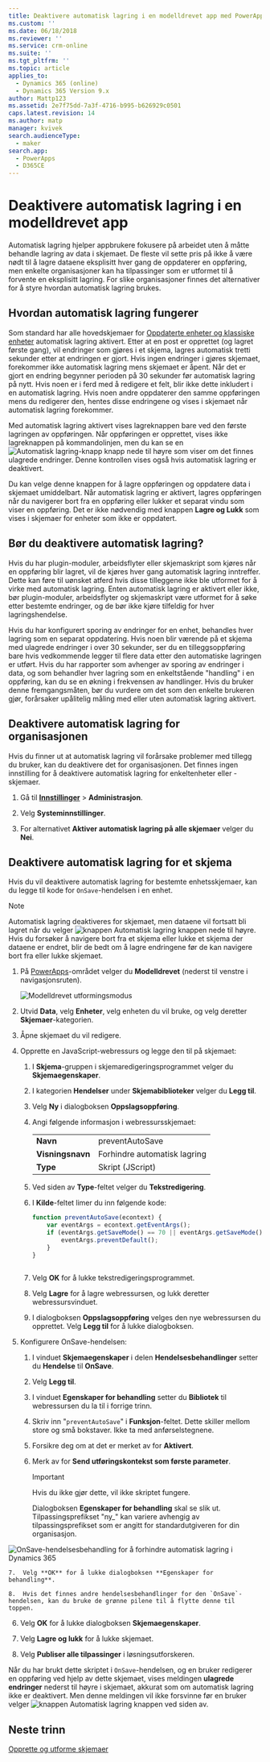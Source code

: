 ```yaml
---
title: Deaktivere automatisk lagring i en modelldrevet app med PowerApps | MicrosoftDocs
ms.custom: ''
ms.date: 06/18/2018
ms.reviewer: ''
ms.service: crm-online
ms.suite: ''
ms.tgt_pltfrm: ''
ms.topic: article
applies_to:
  - Dynamics 365 (online)
  - Dynamics 365 Version 9.x
author: Mattp123
ms.assetid: 2e7f75dd-7a3f-4716-b995-b626929c0501
caps.latest.revision: 14
ms.author: matp
manager: kvivek
search.audienceType:
  - maker
search.app:
  - PowerApps
  - D365CE
---
```

# <a name="disable-auto-save-in-a-model-driven-app"></a>Deaktivere automatisk lagring i en modelldrevet app

Automatisk lagring hjelper appbrukere fokusere på arbeidet uten å måtte behandle lagring av data i skjemaet. De fleste vil sette pris på ikke å være nødt til å lagre dataene eksplisitt hver gang de oppdaterer en oppføring, men enkelte organisasjoner kan ha tilpassinger som er utformet til å forvente en eksplisitt lagring. For slike organisasjoner finnes det alternativer for å styre hvordan automatisk lagring brukes.  
  
<a name="BKMK_HowAutoSaveWorks"></a>   

## <a name="how-auto-save-works"></a>Hvordan automatisk lagring fungerer  
 Som standard har alle hovedskjemaer for [Oppdaterte enheter og klassiske enheter](create-design-forms.md#updated-versus-classic-entities) automatisk lagring aktivert. Etter at en post er opprettet (og lagret første gang), vil endringer som gjøres i et skjema, lagres automatisk tretti sekunder etter at endringen er gjort. Hvis ingen endringer i gjøres skjemaet, forekommer ikke automatisk lagring mens skjemaet er åpent. Når det er gjort en endring begynner perioden på 30 sekunder før automatisk lagring på nytt. Hvis noen er i ferd med å redigere et felt, blir ikke dette inkludert i en automatisk lagring. Hvis noen andre oppdaterer den samme oppføringen mens du redigerer den, hentes disse endringene og vises i skjemaet når automatisk lagring forekommer.  
  
 Med automatisk lagring aktivert vises lagreknappen bare ved den første lagringen av oppføringen. Når oppføringen er opprettet, vises ikke lagreknappen på kommandolinjen, men du kan se en ![Automatisk lagring-knapp](media/auto-save-icon.png "Automatisk lagring-knapp") knapp nede til høyre som viser om det finnes ulagrede endringer. Denne kontrollen vises også hvis automatisk lagring er deaktivert.  
  
 Du kan velge denne knappen for å lagre oppføringen og oppdatere data i skjemaet umiddelbart. Når automatisk lagring er aktivert, lagres oppføringen når du navigerer bort fra en oppføring eller lukker et separat vindu som viser en oppføring. Det er ikke nødvendig med knappen **Lagre og Lukk** som vises i skjemaer for enheter som ikke er oppdatert.  
  
<a name="BKMK_AutoSave"></a>   
## <a name="should-you-disable-auto-save"></a>Bør du deaktivere automatisk lagring?  
 Hvis du har plugin-moduler, arbeidsflyter eller skjemaskript som kjøres når en oppføring blir lagret, vil de kjøres hver gang automatisk lagring inntreffer. Dette kan føre til uønsket atferd hvis disse tilleggene ikke ble utformet for å virke med automatisk lagring. Enten automatisk lagring er aktivert eller ikke, bør plugin-moduler, arbeidsflyter og skjemaskript være utformet for å søke etter bestemte endringer, og de bør ikke kjøre tilfeldig for hver lagringshendelse.  
  
 Hvis du har konfigurert sporing av endringer for en enhet, behandles hver lagring som en separat oppdatering. Hvis noen blir værende på et skjema med ulagrede endringer i over 30 sekunder, ser du en tilleggsoppføring bare hvis vedkommende legger til flere data etter den automatiske lagringen er utført. Hvis du har rapporter som avhenger av sporing av endringer i data, og som behandler hver lagring som en enkeltstående "handling" i en oppføring, kan du se en økning i frekvensen av handlinger. Hvis du bruker denne fremgangsmåten, bør du vurdere om det som den enkelte brukeren gjør, forårsaker upålitelig måling med eller uten automatisk lagring aktivert.  
  
<a name="BKMK_DisableAutoSaveOrg"></a>   
## <a name="disable-auto-save-for-the-organization"></a>Deaktivere automatisk lagring for organisasjonen  
 Hvis du finner ut at automatisk lagring vil forårsake problemer med tillegg du bruker, kan du deaktivere det for organisasjonen. Det finnes ingen innstilling for å deaktivere automatisk lagring for enkeltenheter eller -skjemaer.  
  
1. Gå til **[Innstillinger](advanced-navigation.md#settings)** > **Administrasjon**.  
  
2.  Velg **Systeminnstillinger**.  
  
3.  For alternativet **Aktiver automatisk lagring på alle skjemaer** velger du **Nei**.  
  
<a name="BKMK_DisalbleAutoSaveForm"></a>   
## <a name="disable-auto-save-for-a-form"></a>Deaktivere automatisk lagring for et skjema  
 Hvis du vil deaktivere automatisk lagring for bestemte enhetsskjemaer, kan du legge til kode for `OnSave`-hendelsen i en enhet.  
  
> [!NOTE]
>  Automatisk lagring deaktiveres for skjemaet, men dataene vil fortsatt bli lagret når du velger ![knappen Automatisk lagring](media/auto-save-icon.png "knappen Automatisk lagring") knappen nede til høyre. Hvis du forsøker å navigere bort fra et skjema eller lukke et skjema der dataene er endret, blir de bedt om å lagre endringene før de kan navigere bort fra eller lukke skjemaet.  
  
1.  På [PowerApps](https://web.powerapps.com/?utm_source=padocs&utm_medium=linkinadoc&utm_campaign=referralsfromdoc)-området velger du **Modelldrevet** (nederst til venstre i navigasjonsruten).  

    ![Modelldrevet utformingsmodus](../model-driven-apps/media/model-driven-switch.png)

2.  Utvid **Data**, velg **Enheter**, velg enheten du vil bruke, og velg deretter **Skjemaer**-kategorien.  
  
3.  Åpne skjemaet du vil redigere.  
  
4.  Opprette en JavaScript-webressurs og legge den til på skjemaet:  
  
    1.  I **Skjema**-gruppen i skjemaredigeringsprogrammet velger du **Skjemaegenskaper**.  
  
    2.  I kategorien **Hendelser** under **Skjemabiblioteker** velger du **Legg til**.  
  
    3.  Velg **Ny** i dialogboksen **Oppslagsoppføring**.  
  
    4.  Angi følgende informasjon i webressursskjemaet:  
  
        |||  
        |-|-|  
        |**Navn**|preventAutoSave|  
        |**Visningsnavn**|Forhindre automatisk lagring|  
        |**Type**|Skript (JScript)|  
  
    5.  Ved siden av **Type**-feltet velger du **Tekstredigering**.  
  
    6.  I **Kilde**-feltet limer du inn følgende kode:  
  
        ```javascript  
        function preventAutoSave(econtext) {  
            var eventArgs = econtext.getEventArgs();  
            if (eventArgs.getSaveMode() == 70 || eventArgs.getSaveMode() == 2) {  
                eventArgs.preventDefault();  
            }  
        }  
  
        ```  
  
    7.  Velg **OK** for å lukke tekstredigeringsprogrammet.  
  
    8.  Velg **Lagre** for å lagre webressursen, og lukk deretter webressursvinduet.  
  
    9. I dialogboksen **Oppslagsoppføring** velges den nye webressursen du opprettet. Velg **Legg til** for å lukke dialogboksen.  
  
5.  Konfigurere OnSave-hendelsen:  
  
    1.  I vinduet **Skjemaegenskaper** i delen **Hendelsesbehandlinger** setter du **Hendelse** til **OnSave**.  
  
    2.  Velg **Legg til**.  
  
    3.  I vinduet **Egenskaper for behandling** setter du **Bibliotek** til webressursen du la til i forrige trinn.  
  
    4.  Skriv inn "`preventAutoSave`" i **Funksjon**-feltet. Dette skiller mellom store og små bokstaver. Ikke ta med anførselstegnene.  
  
    5.  Forsikre deg om at det er merket av for **Aktivert**.  
  
    6.  Merk av for **Send utføringskontekst som første parameter**.  
  
        > [!IMPORTANT]
        >  Hvis du ikke gjør dette, vil ikke skriptet fungere.  
  
         Dialogboksen **Egenskaper for behandling** skal se slik ut. Tilpassingsprefikset "ny_" kan variere avhengig av tilpassingsprefikset som er angitt for standardutgiveren for din organisasjon.  
  
 ![OnSave-hendelsesbehandling for å forhindre automatisk lagring i Dynamics 365](media/prevent-auto-save-script.png "OnSave-hendelsesbehandling for å forhindre automatisk lagring i Dynamics 365")  
  
    7.  Velg **OK** for å lukke dialogboksen **Egenskaper for behandling**.  
  
    8.  Hvis det finnes andre hendelsesbehandlinger for den `OnSave`-hendelsen, kan du bruke de grønne pilene til å flytte denne til toppen.  
  
6. Velg **OK** for å lukke dialogboksen **Skjemaegenskaper**.  
  
7. Velg **Lagre og lukk** for å lukke skjemaet.  
  
8. Velg **Publiser alle tilpassinger** i løsningsutforskeren.  
  
 Når du har brukt dette skriptet i `OnSave`-hendelsen, og en bruker redigerer en oppføring ved hjelp av dette skjemaet, vises meldingen **ulagrede endringer** nederst til høyre i skjemaet, akkurat som om automatisk lagring ikke er deaktivert. Men denne meldingen vil ikke forsvinne før en bruker velger ![knappen Automatisk lagring](media/auto-save-icon.png "knappen Automatisk lagring") knappen ved siden av.  
  
## <a name="next-steps"></a>Neste trinn  
 [Opprette og utforme skjemaer](create-design-forms.md)      

 
